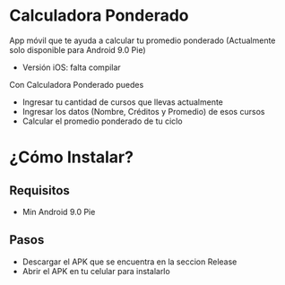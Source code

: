 # Calculadora Ponderado
App móvil que te ayuda a calcular tu promedio ponderado (Actualmente solo disponible para Android 9.0 Pie)

* Versión iOS: falta compilar

Con Calculadora Ponderado puedes
* Ingresar tu cantidad de cursos que llevas actualmente
* Ingresar los datos (Nombre, Créditos y Promedio) de esos cursos
* Calcular el promedio ponderado de tu ciclo

# ¿Cómo Instalar?
## Requisitos
* Min Android 9.0 Pie

## Pasos
* Descargar el APK que se encuentra en la seccion Release
* Abrir el APK en tu celular para instalarlo
